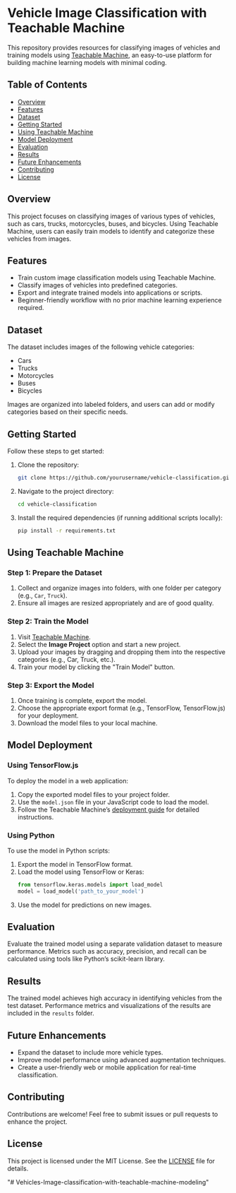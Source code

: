 # Vehicle Image Classification with Teachable Machine

This repository provides resources for classifying images of vehicles and training models using [Teachable Machine](https://teachablemachine.withgoogle.com/), an easy-to-use platform for building machine learning models with minimal coding.

## Table of Contents

- [Overview](#overview)
- [Features](#features)
- [Dataset](#dataset)
- [Getting Started](#getting-started)
- [Using Teachable Machine](#using-teachable-machine)
- [Model Deployment](#model-deployment)
- [Evaluation](#evaluation)
- [Results](#results)
- [Future Enhancements](#future-enhancements)
- [Contributing](#contributing)
- [License](#license)

## Overview

This project focuses on classifying images of various types of vehicles, such as cars, trucks, motorcycles, buses, and bicycles. Using Teachable Machine, users can easily train models to identify and categorize these vehicles from images.

## Features

- Train custom image classification models using Teachable Machine.
- Classify images of vehicles into predefined categories.
- Export and integrate trained models into applications or scripts.
- Beginner-friendly workflow with no prior machine learning experience required.

## Dataset

The dataset includes images of the following vehicle categories:

- Cars
- Trucks
- Motorcycles
- Buses
- Bicycles

Images are organized into labeled folders, and users can add or modify categories based on their specific needs.

## Getting Started

Follow these steps to get started:

1. Clone the repository:
   ```bash
   git clone https://github.com/yourusername/vehicle-classification.git
   ```
2. Navigate to the project directory:
   ```bash
   cd vehicle-classification
   ```
3. Install the required dependencies (if running additional scripts locally):
   ```bash
   pip install -r requirements.txt
   ```

## Using Teachable Machine

### Step 1: Prepare the Dataset

1. Collect and organize images into folders, with one folder per category (e.g., `Car`, `Truck`).
2. Ensure all images are resized appropriately and are of good quality.

### Step 2: Train the Model

1. Visit [Teachable Machine](https://teachablemachine.withgoogle.com/).
2. Select the **Image Project** option and start a new project.
3. Upload your images by dragging and dropping them into the respective categories (e.g., Car, Truck, etc.).
4. Train your model by clicking the "Train Model" button.

### Step 3: Export the Model

1. Once training is complete, export the model.
2. Choose the appropriate export format (e.g., TensorFlow, TensorFlow\.js) for your deployment.
3. Download the model files to your local machine.

## Model Deployment

### Using TensorFlow\.js

To deploy the model in a web application:

1. Copy the exported model files to your project folder.
2. Use the `model.json` file in your JavaScript code to load the model.
3. Follow the Teachable Machine’s [deployment guide](https://teachablemachine.withgoogle.com/machine-learning/deploy/) for detailed instructions.

### Using Python

To use the model in Python scripts:

1. Export the model in TensorFlow format.
2. Load the model using TensorFlow or Keras:
   ```python
   from tensorflow.keras.models import load_model
   model = load_model('path_to_your_model')
   ```
3. Use the model for predictions on new images.

## Evaluation

Evaluate the trained model using a separate validation dataset to measure performance. Metrics such as accuracy, precision, and recall can be calculated using tools like Python’s scikit-learn library.

## Results

The trained model achieves high accuracy in identifying vehicles from the test dataset. Performance metrics and visualizations of the results are included in the `results` folder.

## Future Enhancements

- Expand the dataset to include more vehicle types.
- Improve model performance using advanced augmentation techniques.
- Create a user-friendly web or mobile application for real-time classification.

## Contributing

Contributions are welcome! Feel free to submit issues or pull requests to enhance the project.

## License

This project is licensed under the MIT License. See the [LICENSE](LICENSE) file for details.

"# Vehicles-Image-classification-with-teachable-machine-modeling" 
